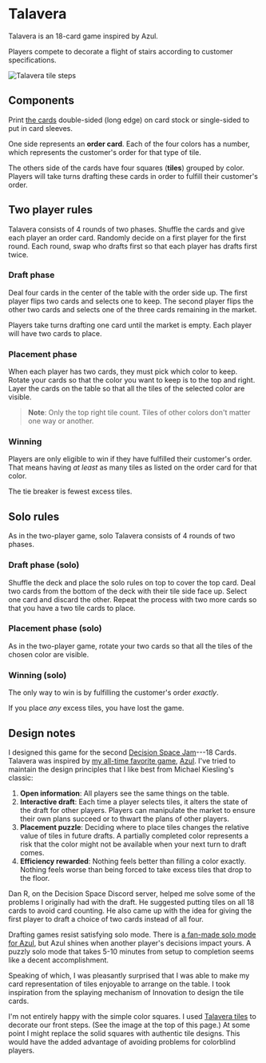 # Talavera

Talavera is an 18-card game inspired by Azul.

Players compete to decorate a flight of stairs according to customer
specifications.

![Talavera tile steps](./steps.jpg)

## Components

Print [the cards](cards.pdf) double-sided (long edge) on card stock or
single-sided to put in card sleeves. 

One side represents an **order card**. Each of the four colors has a
number, which represents the customer's order for that type of tile.

The others side of the cards have four squares (**tiles**) grouped by
color. Players will take turns drafting these cards in order to
fulfill their customer's order.

## Two player rules

Talavera consists of 4 rounds of two phases. Shuffle the cards and
give each player an order card. Randomly decide on a first player for
the first round. Each round, swap who drafts first so that each player
has drafts first twice.

### Draft phase

Deal four cards in the center of the table with the order side up. The
first player flips two cards and selects one to keep. The second
player flips the other two cards and selects one of the three cards
remaining in the market.

Players take turns drafting one card until the market is empty. Each
player will have two cards to place.

### Placement phase

When each player has two cards, they must pick which color to
keep. Rotate your cards so that the color you want to keep is to the
top and right. Layer the cards on the table so that all the tiles of the selected
color are visible.

> **Note**: Only the top right tile count. Tiles of other colors don't
> matter one way or another.


### Winning

Players are only eligible to win if they have fulfilled their
customer's order. That means having _at least_ as many tiles as listed
on the order card for that color.

The tie breaker is fewest excess tiles.

## Solo rules

As in the two-player game, solo Talavera consists of 4 rounds of two phases.

### Draft phase (solo)

Shuffle the deck and place the solo rules on top to cover the top
card. Deal two cards from the bottom of the deck with their tile
side face up. Select one card and discard the other. Repeat the
process with two more cards so that you have a two tile cards to place.

### Placement phase (solo)

As in the two-player game, rotate your two cards so that all the tiles
of the chosen color are visible.

### Winning (solo)

The only way to win is by fulfilling the customer's order _exactly_.

If you place _any_ excess tiles, you have lost the game.


## Design notes

I designed this game for the second [Decision Space
Jam](https://www.decisionspacepodcast.com/decisionspacejam)---18
Cards. Talavera was inspired by [my all-time favorite
game](https://jlericson.com/2023/10/02/top10.html),
[Azul](https://jlericson.com/2020/01/04/azul-review.html). I've tried
to maintain the design principles that I like best from Michael
Kiesling's classic:

1. **Open information**: All players see the same things on the table.
2. **Interactive draft**: Each time a player selects tiles, it alters
   the state of the draft for other players. Players can manipulate
   the market to ensure their own plans succeed or to thwart the plans
   of other players.
3. **Placement puzzle**: Deciding where to place tiles changes the
   relative value of tiles in future drafts. A partially completed
   color represents a risk that the color might not be available when
   your next turn to draft comes.
4. **Efficiency rewarded**: Nothing feels better than filling a color
   exactly. Nothing feels worse than being forced to take excess tiles
   that drop to the floor.
   
Dan R, on the Decision Space Discord server, helped me solve some of
the problems I originally had with the draft. He suggested putting
tiles on all 18 cards to avoid card counting. He also came up with the
idea for giving the first player to draft a choice of two cards
instead of all four.



Drafting games resist satisfying solo mode. There is [a fan-made solo
mode for
Azul](https://boardgamegeek.com/filepage/164052/soloplay-azul-v1pdf),
but Azul shines when another player's decisions impact yours. A puzzly
solo mode that takes 5-10 minutes from setup to completion seems like
a decent accomplishment.

Speaking of which, I was pleasantly surprised that I was able to make
my card representation of tiles enjoyable to arrange on the table. I
took inspiration from the splaying mechanism of Innovation to design
the tile cards. 

I'm not entirely happy with the simple color squares. I used [Talavera
tiles](https://www.lafuente.com/Mexican-Decor/Talavera-Pottery/Talavera-Tile/)
to decorate our front steps. (See the image at the top of this page.)
At some point I might replace the solid squares with authentic tile
designs. This would have the added advantage of avoiding problems for
colorblind players.

<!-- LocalWords: Talavera Azul puzzly --> 
